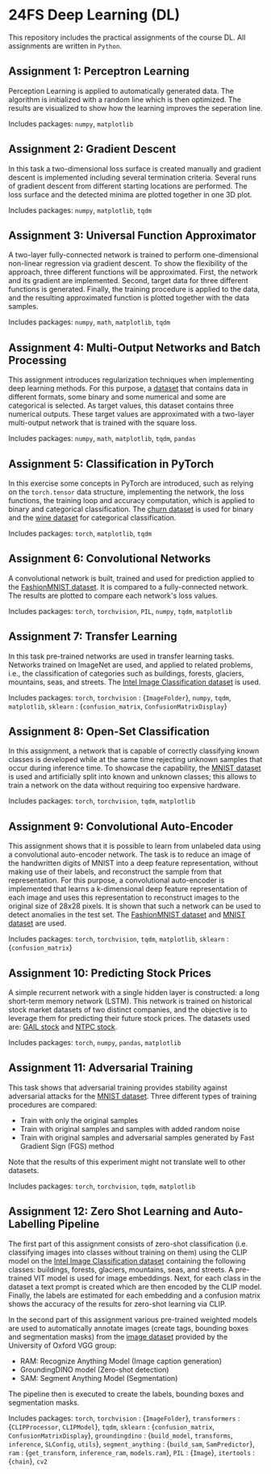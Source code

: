 # 24FS Deep Learning (DL)
This repository includes the practical assignments of the course DL. All assignments are written in `Python`.

## Assignment 1: Perceptron Learning
Perception Learning is applied to automatically generated data. The algorithm is initialized with a random line which is then optimized. The results are visualized to show how the learning improves the seperation line.

Includes packages: `numpy`, `matplotlib`

## Assignment 2: Gradient Descent
In this task a two-dimensional loss surface is created manually and gradient descent is implemented including several termination criteria. Several runs of gradient descent from different starting locations are performed. The loss surface and the detected minima are plotted together in one 3D plot.

Includes packages: `numpy`, `matplotlib`, `tqdm`

## Assignment 3: Universal Function Approximator
A two-layer fully-connected network is trained to perform one-dimensional non-linear regression via gradient descent. To show the flexibility of the approach, three different functions will be approximated. First, the network and its gradient are implemented. Second, target data for three different functions is generated. Finally, the training procedure is applied to the data, and the resulting approximated function is plotted together with the data samples.

Includes packages: `numpy`, `math`, `matplotlib`, `tqdm`

## Assignment 4: Multi-Output Networks and Batch Processing
This assignment introduces regularization techniques when implementing deep learning methods. For this purpose, a [dataset](https://archive.ics.uci.edu/ml/datasets/Student+Performance) that contains data in different formats, some binary and some numerical and some are categorical is selected. As target values, this dataset contains three numerical outputs. These target values are approximated with a two-layer multi-output network that is trained with the square loss.

Includes packages: `numpy`, `math`, `matplotlib`, `tqdm`, `pandas`

## Assignment 5: Classification in PyTorch
In this exercise some concepts in PyTorch are introduced, such as relying on the `torch.tensor` data structure, implementing the network, the loss functions, the training loop and accuracy computation, which is applied to binary and categorical classification. The [churn dataset](https://archive.ics.uci.edu/dataset/563/iranian+churn+dataset) is used for binary and the [wine dataset](https://archive.ics.uci.edu/dataset/186/wine+quality) for categorical classification.

Includes packages: `torch`, `matplotlib`, `tqdm`

## Assignment 6: Convolutional Networks
A convolutional network is built, trained and used for prediction applied to the [FashionMNIST dataset](https://pytorch.org/vision/stable/generated/torchvision.datasets.FashionMNIST.html#torchvision.datasets.FashionMNIST). It is compared to a fully-connected network. The results are plotted to compare each network's loss values.

Includes packages: `torch`, `torchvision`, `PIL`, `numpy`, `tqdm`, `matplotlib`

## Assignment 7: Transfer Learning
In this task pre-trained networks are used in transfer learning tasks. Networks trained on ImageNet are used, and applied to related problems, i.e., the classification of categories such as buildings, forests, glaciers, mountains, seas, and streets. The [Intel Image Classification dataset](https://www.kaggle.com/datasets/puneet6060/intel-image-classification) is  used.

Includes packages: `torch`, `torchvision` : {`ImageFolder`}, `numpy`, `tqdm`, `matplotlib`, `sklearn` : {`confusion_matrix`, `ConfusionMatrixDisplay`}

## Assignment 8: Open-Set Classification
In this assignment, a network that is capable of correctly classifying known classes is developed while at the same time rejecting unknown samples that occur during inference time. To showcase the capability, the [MNIST dataset](https://pytorch.org/vision/stable/generated/torchvision.datasets.MNIST.html#torchvision.datasets.MNIST) is used and artificially split into known and unknown classes; this allows to train a network on the data without requiring too expensive hardware.

Includes packages: `torch`, `torchvision`, `tqdm`, `matplotlib`

## Assignment 9: Convolutional Auto-Encoder
This assignment shows that it is possible to learn from unlabeled data using a convolutional auto-encoder network. The task is to reduce an image of the handwritten digits of MNIST into a deep feature representation, without making use of their labels, and reconstruct the sample from that representation. For this purpose, a convolutional auto-encoder is implemented that learns a k-dimensional deep feature representation of each image and uses this representation to reconstruct images to the original size of 28x28 pixels. It is shown that such a network can be used to detect anomalies in the test set. The [FashionMNIST dataset](https://pytorch.org/vision/stable/generated/torchvision.datasets.FashionMNIST.html#torchvision.datasets.FashionMNIST) and [MNIST dataset](https://pytorch.org/vision/stable/generated/torchvision.datasets.MNIST.html#torchvision.datasets.MNIST) are used.

Includes packages: `torch`, `torchvision`, `tqdm`, `matplotlib`, `sklearn` : {`confusion_matrix`}

## Assignment 10: Predicting Stock Prices
A simple recurrent network with a single hidden layer is constructed: a long short-term memory network (LSTM). This network is trained on historical stock market datasets of two distinct companies, and the objective is to leverage them for predicting their future stock prices. The datasets used are: [GAIL stock](https://raw.githubusercontent.com/Pranavd0828/NIFTY50-StockMarket/main/Dataset/GAIL.csv) and [NTPC stock](https://raw.githubusercontent.com/Pranavd0828/NIFTY50-StockMarket/main/Dataset/NTPC.csv).

Includes packages: `torch`, `numpy`, `pandas`, `matplotlib`

## Assignment 11: Adversarial Training
This task shows that adversarial training provides stability against adversarial attacks for the [MNIST dataset](https://pytorch.org/vision/stable/generated/torchvision.datasets.MNIST.html#torchvision.datasets.MNIST). Three different types of training procedures are compared:

- Train with only the original samples
- Train with original samples and samples with added random noise
- Train with original samples and adversarial samples generated by Fast Gradient Sign (FGS) method

Note that the results of this experiment might not translate well to other datasets.

Includes packages: `torch`, `torchvision`, `tqdm`, `matplotlib`

## Assignment 12: Zero Shot Learning and Auto-Labelling Pipeline
The first part of this assignment consists of zero-shot classification (i.e. classifying images into classes without training on them) using the CLIP model on the [Intel Image Classification dataset](https://www.kaggle.com/datasets/puneet6060/intel-image-classification) containing the following classes: buildings, forests, glaciers, mountains, seas, and streets. A pre-trained VIT model is used for image embeddings. Next, for each class in the dataset a text prompt is created which are then encoded by the CLIP model. Finally, the labels are estimated for each embedding and a confusion matrix shows the accuracy of the results for zero-shot learning via CLIP.

In the second part of this assignment various pre-trained weighted models are used to automatically annotate images (create tags, bounding boxes and segmentation masks) from the [image dataset](https://www.robots.ox.ac.uk/~vgg/data/iseg/data/images.tgz) provided by the University of Oxford VGG group:

- RAM: Recognize Anything Model (Image caption generation)
- GroundingDINO model (Zero-shot detection)
- SAM: Segment Anything Model (Segmentation)

The pipeline then is executed to create the labels, bounding boxes and segmentation masks.

Includes packages: `torch`, `torchvision` : {`ImageFolder`}, `transformers` : {`CLIPProcessor`, `CLIPModel`}, `tqdm`, `sklearn` : {`confusion_matrix`, `ConfusionMatrixDisplay`}, `groundingdino` : {`build_model`, `transforms`, `inference`, `SLConfig`, `utils`}, `segment_anything` : {`build_sam`, `SamPredictor`}, `ram` : {`get_transform`, `inference_ram`, `models.ram`}, `PIL` : {`Image`}, `itertools` : {`chain`}, `cv2`
